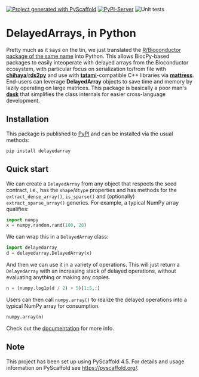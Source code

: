<!-- These are examples of badges you might want to add to your README:
     please update the URLs accordingly

[![Built Status](https://api.cirrus-ci.com/github/<USER>/DelayedArray.svg?branch=main)](https://cirrus-ci.com/github/<USER>/DelayedArray)
[![ReadTheDocs](https://readthedocs.org/projects/DelayedArray/badge/?version=latest)](https://DelayedArray.readthedocs.io/en/stable/)
[![Coveralls](https://img.shields.io/coveralls/github/<USER>/DelayedArray/main.svg)](https://coveralls.io/r/<USER>/DelayedArray)
[![PyPI-Server](https://img.shields.io/pypi/v/DelayedArray.svg)](https://pypi.org/project/DelayedArray/)
[![Conda-Forge](https://img.shields.io/conda/vn/conda-forge/DelayedArray.svg)](https://anaconda.org/conda-forge/DelayedArray)
[![Monthly Downloads](https://pepy.tech/badge/DelayedArray/month)](https://pepy.tech/project/DelayedArray)
[![Twitter](https://img.shields.io/twitter/url/http/shields.io.svg?style=social&label=Twitter)](https://twitter.com/DelayedArray)
-->

[![Project generated with PyScaffold](https://img.shields.io/badge/-PyScaffold-005CA0?logo=pyscaffold)](https://pyscaffold.org/)
[![PyPI-Server](https://img.shields.io/pypi/v/DelayedArray.svg)](https://pypi.org/project/DelayedArray/)
![Unit tests](https://github.com/BiocPy/DelayedArray/actions/workflows/pypi-test.yml/badge.svg)

# DelayedArrays, in Python

Pretty much as it says on the tin, we just translated the [R/Bioconductor package of the same name](https://bioconductor.org/packages/DelayedArray) into Python.
This allows BiocPy-based packages to easily inteoperate with delayed arrays from the Bioconductor ecosystem,
with particular focus on serialization to/from file with [**chihaya**](https://github.com/ArtifactDB/chihaya)/[**rds2py**](https://github.com/BiocPy/rds2py)
and use with [**tatami**](https://github.com/tatami-inc/tatami)-compatible C++ libraries via [**mattress**](https://github.com/BiocPy/mattress).
End-users can leverage **DelayedArray** objects to save time and memory by lazily operating on large matrices.
This package is basically a poor man's [**dask**](https://docs.dask.org/en/stable/) that simplifies the class internals for easier cross-language development.

## Installation

This package is published to [PyPI](https://pypi.org/project/delayedarray/) and can be installed via the usual methods:

```shell
pip install delayedarray
```

## Quick start

We can create a `DelayedArray` from any object that respects the seed contract,
i.e., has the `shape`/`dtype` properties and has methods for the `extract_dense_array()`, `is_sparse()` and (optionally) `extract_sparse_array()` generics.
For example, a typical NumPy array qualifies:

```python
import numpy
x = numpy.random.rand(100, 20)
```

We can wrap this in a `DelayedArray` class:

```python
import delayedarray
d = delayedarray.DelayedArray(x)
```

And then we can use it in a variety of operations.
This will just return a `DelayedArray` with an increasing stack of delayed operations, without evaluating anything or making any copies.

```python
n = (numpy.log1p(d / 2) + 5)[1:5,:]
```

Users can then call `numpy.array()` to realize the delayed operations into a typical NumPy array for consumption.

```python
numpy.array(n)
```

Check out the [documentation](https://biocpy.github.io/DelayedArray/) for more info.

<!-- pyscaffold-notes -->

## Note

This project has been set up using PyScaffold 4.5. For details and usage
information on PyScaffold see https://pyscaffold.org/.
